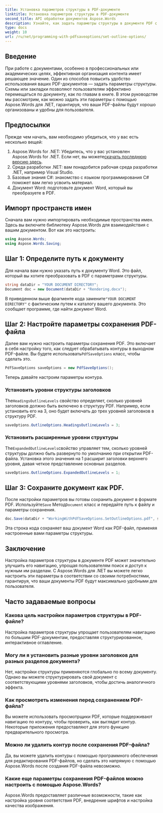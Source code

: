 ```yaml
---
title: Установка параметров структуры в PDF-документе
linktitle: Установка параметров структуры в PDF-документе
second_title: API обработки документов Aspose.Words
description: Узнайте, как задать параметры структуры в документе PDF с помощью Aspose.Words для .NET. Улучшите навигацию по PDF, настроив уровни заголовков и развернутые структуры.
type: docs
weight: 10
url: /ru/net/programming-with-pdfsaveoptions/set-outline-options/
---
```

## Введение

При работе с документами, особенно в профессиональных или академических целях, эффективная организация контента имеет решающее значение. Один из способов повысить удобство использования ваших PDF-документов — задать параметры структуры. Схемы или закладки позволяют пользователям эффективно перемещаться по документу, как по главам в книге. В этом руководстве мы рассмотрим, как можно задать эти параметры с помощью Aspose.Words для .NET, гарантируя, что ваши PDF-файлы будут хорошо организованы и удобны для пользователя.

## Предпосылки

Прежде чем начать, вам необходимо убедиться, что у вас есть несколько вещей:

1.  Aspose.Words for .NET: Убедитесь, что у вас установлен Aspose.Words for .NET. Если нет, вы можете[скачать последнюю версию здесь](https://releases.aspose.com/words/net/).
2. Среда разработки .NET: вам понадобится рабочая среда разработки .NET, например Visual Studio.
3. Базовые знания C#: знакомство с языком программирования C# поможет вам легко усвоить материал.
4. Документ Word: подготовьте документ Word, который вы преобразуете в PDF.

## Импорт пространств имен

Сначала вам нужно импортировать необходимые пространства имен. Здесь вы включите библиотеку Aspose.Words для взаимодействия с вашим документом. Вот как это настроить:

```csharp
using Aspose.Words;
using Aspose.Words.Saving;
```

## Шаг 1: Определите путь к документу

Для начала вам нужно указать путь к документу Word. Это файл, который вы хотите преобразовать в PDF с параметрами структуры. 

```csharp
string dataDir = "YOUR DOCUMENT DIRECTORY";
Document doc = new Document(dataDir + "Rendering.docx");
```

 В приведенном выше фрагменте кода замените`"YOUR DOCUMENT DIRECTORY"` с фактическим путем к каталогу вашего документа. Это сообщает программе, где найти документ Word.

## Шаг 2: Настройте параметры сохранения PDF-файла

 Далее вам нужно настроить параметры сохранения PDF. Это включает в себя настройку того, как следует обрабатывать контуры в выходном PDF-файле. Вы будете использовать`PdfSaveOptions` класс, чтобы сделать это.

```csharp
PdfSaveOptions saveOptions = new PdfSaveOptions();
```

Теперь давайте настроим параметры контура. 

### Установить уровни структуры заголовков

 The`HeadingsOutlineLevels` свойство определяет, сколько уровней заголовков должно быть включено в структуру PDF. Например, если установить его на 3, оно будет включать до трех уровней заголовков в структуру PDF.

```csharp
saveOptions.OutlineOptions.HeadingsOutlineLevels = 3;
```

### Установить расширенные уровни структуры

 The`ExpandedOutlineLevels`свойство управляет тем, сколько уровней структуры должно быть развернуто по умолчанию при открытии PDF-файла. Установка этого значения на 1 расширит заголовки верхнего уровня, давая четкое представление основных разделов.

```csharp
saveOptions.OutlineOptions.ExpandedOutlineLevels = 1;
```

## Шаг 3: Сохраните документ как PDF.

 После настройки параметров вы готовы сохранить документ в формате PDF. Используйте`Save` Метод`Document` класс и передайте путь к файлу и параметры сохранения.

```csharp
doc.Save(dataDir + "WorkingWithPdfSaveOptions.SetOutlineOptions.pdf", saveOptions);
```

Эта строка кода сохраняет ваш документ Word как PDF-файл, применяя настроенные вами параметры структуры. 

## Заключение

Настройка параметров структуры в документе PDF может значительно улучшить его навигацию, упрощая пользователям поиск и доступ к нужным им разделам. С Aspose.Words для .NET вы можете легко настроить эти параметры в соответствии со своими потребностями, гарантируя, что ваши документы PDF будут максимально удобными для пользователя.

## Часто задаваемые вопросы

### Какова цель настройки параметров структуры в PDF-файле?

Настройка параметров структуры упрощает пользователям навигацию по большим PDF-документам, предоставляя структурированное, интерактивное оглавление.

### Могу ли я установить разные уровни заголовков для разных разделов документа?

Нет, настройки структуры применяются глобально по всему документу. Однако вы можете структурировать свой документ с соответствующими уровнями заголовков, чтобы достичь аналогичного эффекта.

### Как просмотреть изменения перед сохранением PDF-файла?

Вы можете использовать просмотрщики PDF, которые поддерживают навигацию по контуру, чтобы проверить, как выглядит контур. Некоторые приложения предоставляют для этого функцию предварительного просмотра.

### Можно ли удалить контур после сохранения PDF-файла?

Да, вы можете удалить контуры с помощью программного обеспечения для редактирования PDF-файлов, но сделать это напрямую с помощью Aspose.Words после создания PDF-файла невозможно.

### Какие еще параметры сохранения PDF-файлов можно настроить с помощью Aspose.Words?

Aspose.Words предоставляет различные возможности, такие как настройка уровня соответствия PDF, внедрение шрифтов и настройка качества изображения.